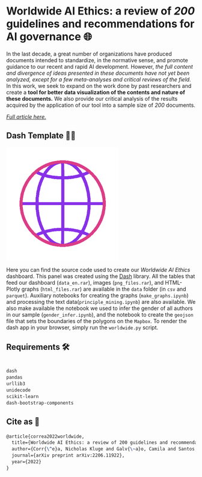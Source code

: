 # Worldwide AI Ethics: a review of _200_ guidelines and recommendations for AI governance 🌐

In the last decade, a great number of organizations have produced documents intended to standardize, in the normative sense, and promote guidance to our recent and rapid AI development. However, _the full content and divergence of ideas presented in these documents have not yet been analyzed, except for a few meta-analyses and critical reviews of the field._ In this work, we seek to expand on the work done by past researchers and create a **tool for better data visualization of the contents and nature of these documents.** We also provide our critical analysis of the results acquired by the application of our tool into a sample size of _200_ documents.

_[Full article here.](https://arxiv.org/abs/2206.11922)_

## Dash Template 🐱‍💻

<img src="assets/globe.gif" width=300 >

Here you can find the source code used to create our _Worldwide AI Ethics_ dashboard. This panel was created using the [Dash](https://dash.plotly.com/dash-enterprise) library. All the tables that feed our dashboard (`data_en.rar`), images (`png_files.rar`), and HTML-Plotly graphs (`html_files.rar`) are available in the `data` folder (in `csv` and `parquet`). Auxiliary notebooks for creating the graphs (`make_graphs.ipynb`) and processing the text data(`principle_mining.ipynb`) are also available. We also make available the notebook we used to infer the gender of all authors in our sample (`gender_infer.ipynb`), and the notebook to create the `geojson` file that sets the boundaries of the polygons on the `Mapbox`. To render the dash app in your browser, simply run the `worldwide.py` script.

## Requirements 🛠️

```bash

dash
pandas
urllib3
unidecode
scikit-learn
dash-bootstrap-components

```

## Cite as 🤗

```latex
@article{correa2022worldwide,
  title={Worldwide AI Ethics: a review of 200 guidelines and recommendations for AI governance},
  author={Corr{\^e}a, Nicholas Kluge and Galv{\~a}o, Camila and Santos, James William and Del Pino, Carolina and Pinto, Edson Pontes and Barbosa, Camila and Massmann, Diogo and Mambrini, Rodrigo and Galv{\~a}o, Luiza and Terem, Edmund and Oliveira, Nythamar},
  journal={arXiv preprint arXiv:2206.11922},
  year={2022}
}
```

